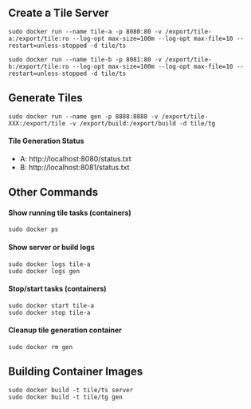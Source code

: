 

Create a Tile Server
--------------------

    sudo docker run --name tile-a -p 8080:80 -v /export/tile-a:/export/tile:ro --log-opt max-size=100m --log-opt max-file=10 --restart=unless-stopped -d tile/ts

    sudo docker run --name tile-b -p 8081:80 -v /export/tile-b:/export/tile:ro --log-opt max-size=100m --log-opt max-file=10 --restart=unless-stopped -d tile/ts

Generate Tiles
--------------

    sudo docker run --name gen -p 8888:8888 -v /export/tile-XXX:/export/tile -v /export/build:/export/build -d tile/tg

#### Tile Generation Status

  * A: http://localhost:8080/status.txt
  * B: http://localhost:8081/status.txt


Other Commands
--------------

#### Show running tile tasks (containers)

    sudo docker ps

#### Show server or build logs

    sudo docker logs tile-a
    sudo docker logs gen

#### Stop/start tasks (containers)

    sudo docker start tile-a
    sudo docker stop tile-a

#### Cleanup tile generation container

    sudo docker rm gen

Building Container Images
-------------------------

    sudo docker build -t tile/ts server
    sudo docker build -t tile/tg gen

